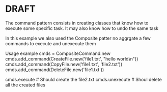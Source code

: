# DRAFT

The command pattern consists in creating classes that know how to execute some specific task. It may also know how to undo the same task

In this example we also used the Composite patter no aggrgate a few commands to execute and unexecute them

Usage example
cmds = CompositeCommand.new
cmds.add_command(CreateFile.new('file1.txt', "hello world\n"))
cmds.add_command(CopyFile.new('file1.txt', 'file2.txt'))
cmds.add_command(DeleteFile.new('file1.txt'))

cmds.execute # Should create the file2.txt
cmds.unexecute # Shoul delete all the created files